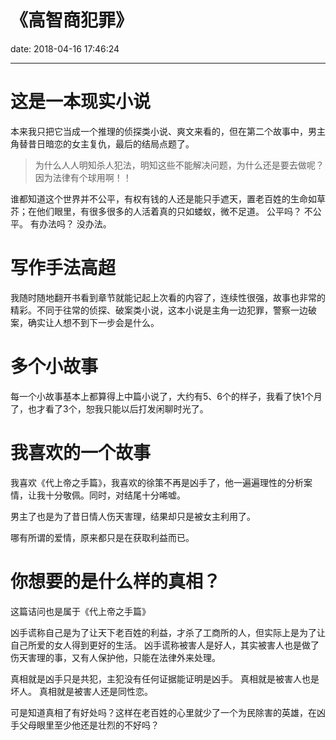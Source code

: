 # 《高智商犯罪》
date: 2018-04-16 17:46:24

---

# 这是一本现实小说

本来我只把它当成一个推理的侦探类小说、爽文来看的，但在第二个故事中，男主角替昔日暗恋的女主复仇，最后的结局点题了。

>为什么人人明知杀人犯法，明知这些不能解决问题，为什么还是要去做呢？因为法律有个球用啊！！

谁都知道这个世界并不公平，有权有钱的人还是能只手遮天，置老百姓的生命如草芥；在他们眼里，有很多很多的人活着真的只如蝼蚁，微不足道。
公平吗？
不公平。
有办法吗？
没办法。

# 写作手法高超

我随时随地翻开书看到章节就能记起上次看的内容了，连续性很强，故事也非常的精彩。不同于往常的侦探、破案类小说，这本小说是主角一边犯罪，警察一边破案，确实让人想不到下一步会是什么。

# 多个小故事

每一个小故事基本上都算得上中篇小说了，大约有5、6个的样子，我看了快1个月了，也才看了3个，恕我只能以后打发闲聊时光了。

# 我喜欢的一个故事

我喜欢《代上帝之手篇》，我喜欢的徐策不再是凶手了，他一遍遍理性的分析案情，让我十分敬佩。同时，对结尾十分唏嘘。

男主了也是为了昔日情人伤天害理，结果却只是被女主利用了。

哪有所谓的爱情，原来都只是在获取利益而已。

# 你想要的是什么样的真相？

这篇诘问也是属于《代上帝之手篇》

凶手谎称自己是为了让天下老百姓的利益，才杀了工商所的人，但实际上是为了让自己所爱的女人得到更好的生活。
凶手谎称被害人是好人，其实被害人也是做了伤天害理的事，又有人保护他，只能在法律外来处理。

真相就是凶手只是共犯，主犯没有任何证据能证明是凶手。
真相就是被害人也是坏人。
真相就是被害人还是同性恋。

可是知道真相了有好处吗？这样在老百姓的心里就少了一个为民除害的英雄，在凶手父母眼里至少他还是壮烈的不好吗？


